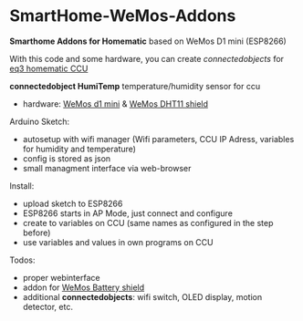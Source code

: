 # SmartHome-WeMos-Addons
**Smarthome Addons for Homematic** based on WeMos D1 mini (ESP8266)

With this code and some hardware, you can create *connectedobjects* for [eq3 homematic CCU](http://www.eq-3.de/produkte/homematic.html)

__connectedobject HumiTemp__
temperature/humidity sensor for ccu

* hardware: [WeMos d1 mini](https://www.wemos.cc/product/d1-mini.html) & [WeMos DHT11 shield](https://www.wemos.cc/product/dht-shield.html)


Arduino Sketch:
* autosetup with wifi manager 
  (Wifi parameters, CCU IP Adress, variables for humidity and temperature) 
* config is stored as json
* small managment interface via web-browser


Install:
* upload sketch to ESP8266
* ESP8266 starts in AP Mode, just connect and configure
* create to variables on CCU (same names as configured in the step before)
* use variables and values in own programs on CCU


Todos:
* proper webinterface
* addon for [WeMos Battery shield](https://www.wemos.cc/product/battery-shield.html)
* additional **connectedobjects**: wifi switch, OLED display, motion detector, etc.




  
 
